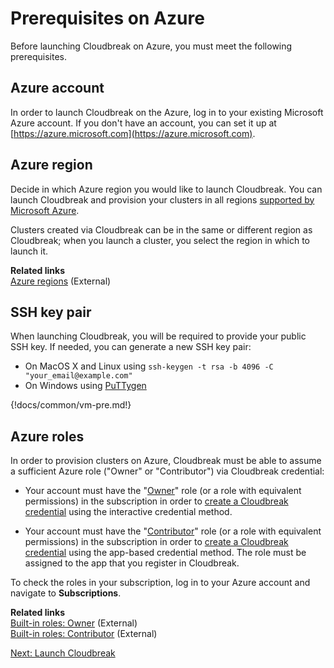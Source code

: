 # Prerequisites on Azure

Before launching Cloudbreak on Azure, you must meet the following prerequisites.

## Azure account

In order to launch Cloudbreak on the Azure, log in to your existing Microsoft Azure account. If you don't have an account, you can set it up at [https://azure.microsoft.com](https://azure.microsoft.com).

## Azure region

Decide in which Azure region you would like to launch Cloudbreak. You can launch Cloudbreak and provision your clusters in all regions [supported by Microsoft Azure](https://azure.microsoft.com/en-us/regions/).

Clusters created via Cloudbreak can be in the same or different region as Cloudbreak; when you launch a cluster, you select the region in which to launch it.

**Related links**  
[Azure regions](https://azure.microsoft.com/en-us/regions/) (External)

## SSH key pair

When launching Cloudbreak, you will be required to provide your public SSH key. If needed, you can generate a new SSH key pair:

* On MacOS X and Linux using `ssh-keygen -t rsa -b 4096 -C "your_email@example.com"`  
* On Windows using [PuTTygen](https://docs.microsoft.com/en-us/azure/virtual-machines/linux/ssh-from-windows)

{!docs/common/vm-pre.md!}

## Azure roles

In order to provision clusters on Azure, Cloudbreak must be able to assume a sufficient Azure role ("Owner" or "Contributor") via Cloudbreak credential:

* Your account must have the "[Owner](https://docs.microsoft.com/en-us/azure/active-directory/role-based-access-built-in-roles#owner)" role (or a role with equivalent permissions) in the subscription in order to [create a Cloudbreak credential](#create-cloudbreak-credential) using the interactive credential method.

* Your account must have the "[Contributor](https://docs.microsoft.com/en-us/azure/active-directory/role-based-access-built-in-roles#contributor)" role (or a role with equivalent permissions) in the subscription in order to [create a Cloudbreak credential](#create-cloudbreak-credential) using the app-based credential method. The role must be assigned to the app that you register in Cloudbreak.

To check the roles in your subscription, log in to your Azure account and navigate to **Subscriptions**.

**Related links**  
[Built-in roles: Owner](https://docs.microsoft.com/en-us/azure/active-directory/role-based-access-built-in-roles#owner) (External)  
[Built-in roles: Contributor](https://docs.microsoft.com/en-us/azure/active-directory/role-based-access-built-in-roles#contributor) (External)

<div class="next">
    <a href="../azure-launch/index.html">Next: Launch Cloudbreak</a>
</div>
